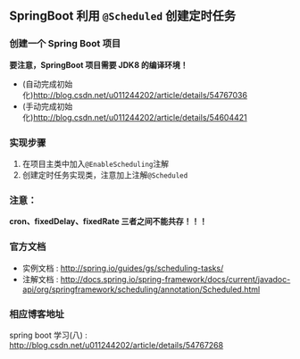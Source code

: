 ## SpringBoot 利用 `@Scheduled` 创建定时任务

### 创建一个 Spring Boot 项目
**要注意，SpringBoot 项目需要 JDK8 的编译环境！**
*  (自动完成初始化)http://blog.csdn.net/u011244202/article/details/54767036
*  (手动完成初始化)http://blog.csdn.net/u011244202/article/details/54604421

### 实现步骤
1. 在项目主类中加入`@EnableScheduling`注解
2. 创建定时任务实现类，注意加上注解`@Scheduled`

### 注意：
**cron、fixedDelay、fixedRate 三者之间不能共存！！！**

### 官方文档
*  实例文档 : http://spring.io/guides/gs/scheduling-tasks/
*  注解文档 : http://docs.spring.io/spring-framework/docs/current/javadoc-api/org/springframework/scheduling/annotation/Scheduled.html

### 相应博客地址
spring boot 学习(八) : http://blog.csdn.net/u011244202/article/details/54767268